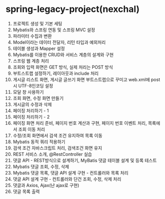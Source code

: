 # spring-legacy-project(nexchal)

1. 프로젝트 생성 및 기본 세팅
2. Mybatis와 스프링 연동 및 스프링 MVC 설정
3. 파라미터 수집과 변환
4. Model이라는 데이터 전달자, 리턴 타입과 예외처리
5. 테이블 생성과 Mapper 설정
6. Mybatis를 이용한 CRUD와 서비스 계층의 설계와 구현
7. 스프링 웹 계층 처리
8. 조회와 입력 화면은 GET 방식, 실제 처리는 POST 방식
9. 부트스트랩 설정하기, 레이아웃과 include 처리
10. 게시글 리스트 화면, 게시글 글쓰기 화면 부트스트랩으로 꾸미고 web.xml에 post시 UTF-8인코딩 설정
11. 모달 창 사용하기
12. 조회 화면, 수정 화면 만들기
13. 게시글의 수정과 삭제
14. 페이징 처리하기 - 1
15. 페이징 처리하기 - 2
16. 페이징 화면 처리 준비, 페이지 번호 계산과 구현, 페이지 번호 이벤트 처리, 목록에서 조회 이동 처리
17. 수정/조회 화면에서 검색 조건 유지하여 목록 이동
18. Mybatis 동적 쿼리 적용하기
19. 검색 조건 자바스크립트 처리, 검색조건 화면 유지
20. REST 서비스 소개, @RestController 실습
21. 댓글 API - REST방식으로 설계하기, MyBatis 댓글 테이블 설계 및 등록 테스트
22. Mybatis 댓글 조회, 수정, 삭제
23. Mybatis 댓글 목록, 댓글 API 설계 구현 - 컨트롤러와 목록 처리
24. 댓글 API 설계 구현 - 컨트롤러와 단건 조회, 수정, 삭제 처리
25. 댓글과 Axios, Ajax(난 ajax로 구현)
26. 댓글 목록 출력
